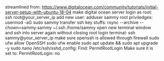 streamlined from: https://www.digitalocean.com/community/tutorials/initial-server-setup-with-ubuntu-18-04
make digital ocean server
login as root:
ssh root@your_server_ip
add new user:
adduser sammy
root priviledges:
usermod -aG sudo sammy
transfer ssh key stuffs:
rsync --archive --chown=sammy:sammy ~/.ssh /home/sammy
open new terminal window and ssh into server again without closing root login terminal:
ssh sammy@your_server_ip
make sure openssh is allowed through firewall
sudo ufw allow OpenSSH
sudo ufw enable
sudo apt update && sudo apt upgrade -y
sudo nano /etc/ssh/sshd_config: 
Find:
PermitRootLogin
Make sure it is set to:
PermitRootLogin: no

